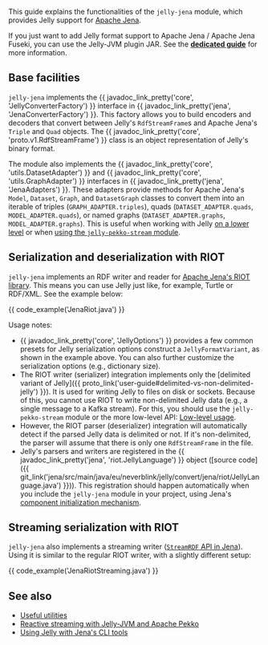 This guide explains the functionalities of the `jelly-jena` module, which provides Jelly support for [Apache Jena](https://jena.apache.org/).

If you just want to add Jelly format support to Apache Jena / Apache Jena Fuseki, you can use the Jelly-JVM plugin JAR. See the **[dedicated guide](../getting-started-plugins.md#apache-jena-apache-jena-fuseki)** for more information.

## Base facilities

`jelly-jena` implements the {{ javadoc_link_pretty('core', 'JellyConverterFactory') }} interface in {{ javadoc_link_pretty('jena', 'JenaConverterFactory') }}. This factory allows you to build encoders and decoders that convert between Jelly's `RdfStreamFrame`s and Apache Jena's `Triple` and `Quad` objects. The {{ javadoc_link_pretty('core', 'proto.v1.RdfStreamFrame') }} class is an object representation of Jelly's binary format.

The module also implements the {{ javadoc_link_pretty('core', 'utils.DatasetAdapter') }} and {{ javadoc_link_pretty('core', 'utils.GraphAdapter') }} interfaces in {{ javadoc_link_pretty('jena', 'JenaAdapters') }}. These adapters provide methods for Apache Jena's `Model`, `Dataset`, `Graph`, and `DatasetGraph` classes to convert them into an iterable of triples (`GRAPH_ADAPTER.triples`), quads (`DATASET_ADAPTER.quads`, `MODEL_ADAPTER.quads`), or named graphs (`DATASET_ADAPTER.graphs`, `MODEL_ADAPTER.graphs`). This is useful when working with Jelly [on a lower level](low-level.md) or when [using the `jelly-pekko-stream` module](reactive.md).

## Serialization and deserialization with RIOT

`jelly-jena` implements an RDF writer and reader for [Apache Jena's RIOT library](https://jena.apache.org/documentation/io/). This means you can use Jelly just like, for example, Turtle or RDF/XML. See the example below:

{{ code_example('JenaRiot.java') }}

Usage notes:

- {{ javadoc_link_pretty('core', 'JellyOptions') }} provides a few common presets for Jelly serialization options construct a `JellyFormatVariant`, as shown in the example above. You can also further customize the serialization options (e.g., dictionary size).
- The RIOT writer (serializer) integration implements only the [delimited variant of Jelly]({{ proto_link('user-guide#delimited-vs-non-delimited-jelly') }}). It is used for writing Jelly to files on disk or sockets. Because of this, you cannot use RIOT to write non-delimited Jelly data (e.g., a single message to a Kafka stream). For this, you should use the `jelly-pekko-stream` module or the more low-level API: [Low-level usage](low-level.md).
- However, the RIOT parser (deserializer) integration will automatically detect if the parsed Jelly data is delimited or not. If it's non-delimited, the parser will assume that there is only one `RdfStreamFrame` in the file.
- Jelly's parsers and writers are registered in the {{ javadoc_link_pretty('jena', 'riot.JellyLanguage') }} object ([source code]({{ git_link('jena/src/main/java/eu/neverblink/jelly/convert/jena/riot/JellyLanguage.java') }})). This registration should happen automatically when you include the `jelly-jena` module in your project, using Jena's [component initialization mechanism](https://jena.apache.org/documentation/notes/system-initialization.html).

## Streaming serialization with RIOT

`jelly-jena` also implements a streaming writer ([`StreamRDF` API in Jena](https://jena.apache.org/documentation/io/streaming-io.html)). Using it is similar to the regular RIOT writer, with a slightly different setup:

{{ code_example('JenaRiotStreaming.java') }}


## See also

- [Useful utilities](utilities.md)
- [Reactive streaming with Jelly-JVM and Apache Pekko](reactive.md)
- [Using Jelly with Jena's CLI tools](jena-cli.md)
